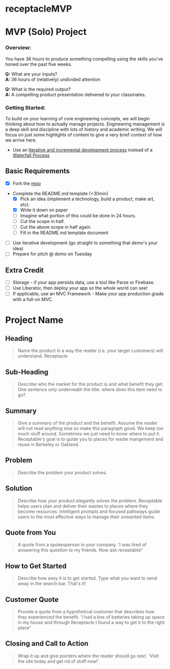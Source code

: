 # receptacleMVP

# MVP (Solo) Project

### Overview:

You have 36 hours to produce something compelling using the skills you've honed over the past five weeks.

__Q:__ What are your inputs?
<br>
__A:__ 36 hours of (relatively) undivided attention

__Q:__ What is the required output?
<br>
__A:__ A compelling product presentation delivered to your classmates.


### Getting Started:

To build on your learning of core engineering concepts, we will begin thinking about how to actually manage projects. Engineering management is a deep skill and discipline with lots of history and academic writing. We will focus on just some highlights of content to give a very brief context of how we arrive here.

* Use an [Iterative and incremental development process](http://en.wikipedia.org/wiki/Iterative_and_incremental_development) instead of a [Waterfall Process](http://en.wikipedia.org/wiki/Waterfall_model)

<!--
*  [Agile](http://en.wikipedia.org/wiki/Agile_software_development) - is a modern evolution of Iterative and Incremental Development (IID) that further formalizes the IID philosophy with a set of principles and best practices. It also applies Lean Manufacturing process like [Kanban](http://en.wikipedia.org/wiki/Kanban).-->

<!--* [Lean Product Process](http://theleanstartup.com/principles) - Takes the essence of Agile Development methodology and applies it more broadly to the development of product and buiness models that support he requirements of the project.
-->


## Basic Requirements
- [x] Fork the [repo](https://github.com/telegraphacademy/2015-06-mvp)
- Complete the README.md template (<30min)
  - [x] Pick an idea (implement a technology, build a product, make art, etc).
  - [x] Write it down on paper
  - [ ] Imagine what portion of this could be done in 24 hours.
  - [ ] Cut the scope in half.
  - [ ] Cut the above scope in half again.
  - [ ] Fill in the README.md template document
- [ ] Use iterative development (go straight to something that demo's your idea)
- [ ] Prepare for pitch @ demo on Tuesday

## Extra Credit

- [ ] Storage - if your app persists data, use a tool like Parse or Firebase.
- [ ] Use Liberator, then deploy your app so the whole world can see!
- [ ] If applicable, use an MVC Framework - Make your app production grade with a full-on MVC.

# Project Name #

<!--
> This material was originally posted [here](http://www.quora.com/What-is-Amazons-approach-to-product-development-and-product-management). It is reproduced here for posterity's sake.

There is an approach called "working backwards" that is widely used at Amazon. They work backwards from the customer, rather than starting with an idea for a product and trying to bolt customers onto it. While working backwards can be applied to any specific product decision, using this approach is especially important when developing new products or features.

For new initiatives a product manager typically starts by writing an internal press release announcing the finished product. The target audience for the press release is the new/updated product's customers, which can be retail customers or internal users of a tool or technology. Internal press releases are centered around the customer problem, how current solutions (internal or external) fail, and how the new product will blow away existing solutions.

If the benefits listed don't sound very interesting or exciting to customers, then perhaps they're not (and shouldn't be built). Instead, the product manager should keep iterating on the press release until they've come up with benefits that actually sound like benefits. Iterating on a press release is a lot less expensive than iterating on the product itself (and quicker!).

If the press release is more than a page and a half, it is probably too long. Keep it simple. 3-4 sentences for most paragraphs. Cut out the fat. Don't make it into a spec. You can accompany the press release with a FAQ that answers all of the other business or execution questions so the press release can stay focused on what the customer gets. My rule of thumb is that if the press release is hard to write, then the product is probably going to suck. Keep working at it until the outline for each paragraph flows.

Oh, and I also like to write press-releases in what I call "Oprah-speak" for mainstream consumer products. Imagine you're sitting on Oprah's couch and have just explained the product to her, and then you listen as she explains it to her audience. That's "Oprah-speak", not "Geek-speak".

Once the project moves into development, the press release can be used as a touchstone; a guiding light. The product team can ask themselves, "Are we building what is in the press release?" If they find they're spending time building things that aren't in the press release (overbuilding), they need to ask themselves why. This keeps product development focused on achieving the customer benefits and not building extraneous stuff that takes longer to build, takes resources to maintain, and doesn't provide real customer benefit (at least not enough to warrant inclusion in the press release).
 -->

## Heading ##
  > Name the product in a way the reader (i.e. your target customers) will understand.
  Receptacle

## Sub-Heading ##
  > Describe who the market for the product is and what benefit they get. One sentence only underneath the title.
  where does this item need to go?

## Summary ##
  > Give a summary of the product and the benefit. Assume the reader will not read anything else so make this paragraph good.
  We keep too much stuff around. Sometimes we just need to know where to put it. Receptable's goal is to guide you to places for waste mangement and reuse in Berkeley or Oakland.

## Problem ##
  > Describe the problem your product solves.

## Solution ##
  > Describe how your product elegantly solves the problem.
  Receptable helps users plan and deliver their wastes to places where they become resources. Intelligent prompts and focused pathways guide users to the most effective ways to manage their unwanted items.

## Quote from You ##
  > A quote from a spokesperson in your company.
  'I was tired of answering this question to my friends. Now ask receptable!'

## How to Get Started ##
  > Describe how easy it is to get started.
  Type what you want to send away in the search bar. That's it!

## Customer Quote ##
  > Provide a quote from a hypothetical customer that describes how they experienced the benefit.
  'I had a box of batteries taking up space in my house and through Receptacle I found a way to get it to the right place"

## Closing and Call to Action ##
  > Wrap it up and give pointers where the reader should go next.
  'Visit the site today and get rid of stuff now!'

